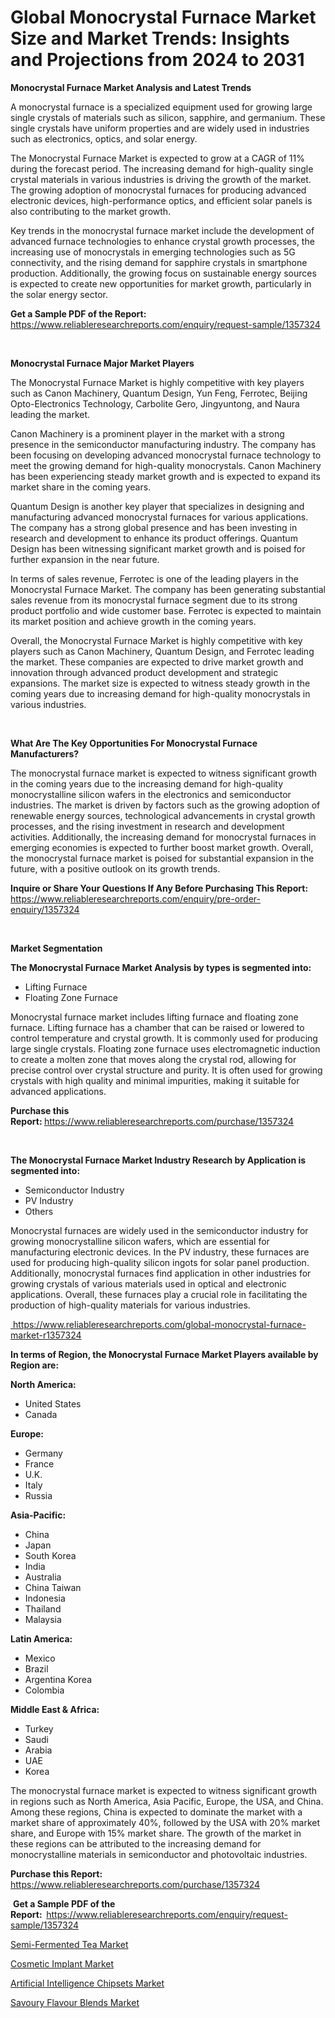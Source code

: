 <p><h1>Global Monocrystal Furnace Market Size and Market Trends: Insights and Projections from 2024 to 2031</h1></p><p><strong>Monocrystal Furnace Market Analysis and Latest Trends</strong></p>
<p><p>A monocrystal furnace is a specialized equipment used for growing large single crystals of materials such as silicon, sapphire, and germanium. These single crystals have uniform properties and are widely used in industries such as electronics, optics, and solar energy.</p><p>The Monocrystal Furnace Market is expected to grow at a CAGR of 11% during the forecast period. The increasing demand for high-quality single crystal materials in various industries is driving the growth of the market. The growing adoption of monocrystal furnaces for producing advanced electronic devices, high-performance optics, and efficient solar panels is also contributing to the market growth.</p><p>Key trends in the monocrystal furnace market include the development of advanced furnace technologies to enhance crystal growth processes, the increasing use of monocrystals in emerging technologies such as 5G connectivity, and the rising demand for sapphire crystals in smartphone production. Additionally, the growing focus on sustainable energy sources is expected to create new opportunities for market growth, particularly in the solar energy sector.</p></p>
<p><strong>Get a Sample PDF of the Report:&nbsp;</strong> <a href="https://www.reliableresearchreports.com/enquiry/request-sample/1357324">https://www.reliableresearchreports.com/enquiry/request-sample/1357324</a></p>
<p>&nbsp;</p>
<p><strong>Monocrystal Furnace Major Market Players</strong></p>
<p><p>The Monocrystal Furnace Market is highly competitive with key players such as Canon Machinery, Quantum Design, Yun Feng, Ferrotec, Beijing Opto-Electronics Technology, Carbolite Gero, Jingyuntong, and Naura leading the market.</p><p>Canon Machinery is a prominent player in the market with a strong presence in the semiconductor manufacturing industry. The company has been focusing on developing advanced monocrystal furnace technology to meet the growing demand for high-quality monocrystals. Canon Machinery has been experiencing steady market growth and is expected to expand its market share in the coming years.</p><p>Quantum Design is another key player that specializes in designing and manufacturing advanced monocrystal furnaces for various applications. The company has a strong global presence and has been investing in research and development to enhance its product offerings. Quantum Design has been witnessing significant market growth and is poised for further expansion in the near future.</p><p>In terms of sales revenue, Ferrotec is one of the leading players in the Monocrystal Furnace Market. The company has been generating substantial sales revenue from its monocrystal furnace segment due to its strong product portfolio and wide customer base. Ferrotec is expected to maintain its market position and achieve growth in the coming years.</p><p>Overall, the Monocrystal Furnace Market is highly competitive with key players such as Canon Machinery, Quantum Design, and Ferrotec leading the market. These companies are expected to drive market growth and innovation through advanced product development and strategic expansions. The market size is expected to witness steady growth in the coming years due to increasing demand for high-quality monocrystals in various industries.</p></p>
<p>&nbsp;</p>
<p><strong>What Are The Key Opportunities For Monocrystal Furnace Manufacturers?</strong></p>
<p><p>The monocrystal furnace market is expected to witness significant growth in the coming years due to the increasing demand for high-quality monocrystalline silicon wafers in the electronics and semiconductor industries. The market is driven by factors such as the growing adoption of renewable energy sources, technological advancements in crystal growth processes, and the rising investment in research and development activities. Additionally, the increasing demand for monocrystal furnaces in emerging economies is expected to further boost market growth. Overall, the monocrystal furnace market is poised for substantial expansion in the future, with a positive outlook on its growth trends.</p></p>
<p><strong>Inquire or Share Your Questions If Any Before Purchasing This Report:</strong> <a href="https://www.reliableresearchreports.com/enquiry/pre-order-enquiry/1357324">https://www.reliableresearchreports.com/enquiry/pre-order-enquiry/1357324</a></p>
<p>&nbsp;</p>
<p><strong>Market Segmentation</strong></p>
<p><strong>The Monocrystal Furnace Market Analysis by types is segmented into:</strong></p>
<p><ul><li>Lifting Furnace</li><li>Floating Zone Furnace</li></ul></p>
<p><p>Monocrystal furnace market includes lifting furnace and floating zone furnace. Lifting furnace has a chamber that can be raised or lowered to control temperature and crystal growth. It is commonly used for producing large single crystals. Floating zone furnace uses electromagnetic induction to create a molten zone that moves along the crystal rod, allowing for precise control over crystal structure and purity. It is often used for growing crystals with high quality and minimal impurities, making it suitable for advanced applications.</p></p>
<p><strong>Purchase this Report:&nbsp;</strong><a href="https://www.reliableresearchreports.com/purchase/1357324">https://www.reliableresearchreports.com/purchase/1357324</a></p>
<p>&nbsp;</p>
<p><strong>The Monocrystal Furnace Market Industry Research by Application is segmented into:</strong></p>
<p><ul><li>Semiconductor Industry</li><li>PV Industry</li><li>Others</li></ul></p>
<p><p>Monocrystal furnaces are widely used in the semiconductor industry for growing monocrystalline silicon wafers, which are essential for manufacturing electronic devices. In the PV industry, these furnaces are used for producing high-quality silicon ingots for solar panel production. Additionally, monocrystal furnaces find application in other industries for growing crystals of various materials used in optical and electronic applications. Overall, these furnaces play a crucial role in facilitating the production of high-quality materials for various industries.</p></p>
<p><a href="https://www.reliableresearchreports.com/global-monocrystal-furnace-market-r1357324">&nbsp;https://www.reliableresearchreports.com/global-monocrystal-furnace-market-r1357324</a></p>
<p><strong>In terms of Region, the Monocrystal Furnace Market Players available by Region are:</strong></p>
<p>
    <p> <strong> North America: </strong>
        <ul>
            <li>United States</li>
            <li>Canada</li>
        </ul>
        </p> 
    <p> <strong> Europe: </strong>
        <ul>
            <li>Germany</li>
            <li>France</li>
            <li>U.K.</li>
            <li>Italy</li>
            <li>Russia</li>
        </ul>
        </p> 
    <p> <strong> Asia-Pacific: </strong>
        <ul>
            <li>China</li>
            <li>Japan</li>
            <li>South Korea</li>
            <li>India</li>
            <li>Australia</li>
            <li>China Taiwan</li>
            <li>Indonesia</li>
            <li>Thailand</li>
            <li>Malaysia</li>
        </ul>
        </p> 
    <p> <strong> Latin America: </strong>
        <ul>
            <li>Mexico</li>
            <li>Brazil</li>
            <li>Argentina Korea</li>
            <li>Colombia</li>
        </ul>
        </p> 
    <p> <strong> Middle East & Africa: </strong>
        <ul>
            <li>Turkey</li>
            <li>Saudi</li>
            <li>Arabia</li>
            <li>UAE</li>
            <li>Korea</li>
        </ul>
    </p>
    </p>
<p><p>The monocrystal furnace market is expected to witness significant growth in regions such as North America, Asia Pacific, Europe, the USA, and China. Among these regions, China is expected to dominate the market with a market share of approximately 40%, followed by the USA with 20% market share, and Europe with 15% market share. The growth of the market in these regions can be attributed to the increasing demand for monocrystalline materials in semiconductor and photovoltaic industries.</p></p>
<p><strong>Purchase this Report: </strong><a href="https://www.reliableresearchreports.com/purchase/1357324">https://www.reliableresearchreports.com/purchase/1357324</a></p>
<p>&nbsp;<strong>Get a Sample PDF of the Report:&nbsp;&nbsp;</strong><a href="https://www.reliableresearchreports.com/enquiry/request-sample/1357324">https://www.reliableresearchreports.com/enquiry/request-sample/1357324</a></p>
<p><strong></strong></p>
<p><p><a href="https://github.com/waughhelen1/Market-Research-Report-List-1/blob/main/semi-fermented-tea-market.md">Semi-Fermented Tea Market</a></p><p><a href="https://www.linkedin.com/pulse/global-cosmetic-implant-market-exploring-share-trends-future-s83mf">Cosmetic Implant Market</a></p><p><a href="https://issuu.com/reportprime-2/docs/artificial-intelligence-chipsets-market-size-2030.">Artificial Intelligence Chipsets Market</a></p><p><a href="https://github.com/IkeSchumm04/Market-Research-Report-List-1/blob/main/savoury-flavour-blends-market.md">Savoury Flavour Blends Market</a></p></p>